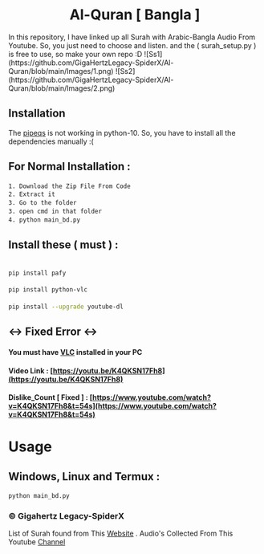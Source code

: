 <h1 align="center"> Al-Quran [ Bangla ]</h1>
In this repository, I have linked up all Surah with Arabic-Bangla Audio From Youtube. So, you just need to choose and listen. and the ( surah_setup.py ) is free to use, so make your own repo :D
![Ss1](https://github.com/GigaHertzLegacy-SpiderX/Al-Quran/blob/main/Images/1.png)
![Ss2](https://github.com/GigaHertzLegacy-SpiderX/Al-Quran/blob/main/Images/2.png)
 
## Installation

The [pipeqs](https://pypi.org/project/pipreqs/) is not working in python-10. So, you have to install all the dependencies manually :(

## For Normal Installation :
```sh
1. Download the Zip File From Code
2. Extract it
3. Go to the folder
3. open cmd in that folder
4. python main_bd.py 
```
## Install these ( must ) :
```bash

pip install pafy

pip install python-vlc

pip install --upgrade youtube-dl

```
## <-> Fixed Error <->
#### You must have [VLC](https://www.videolan.org/vlc/download-windows.html) installed in your PC
#### Video Link : [https://youtu.be/K4QKSN17Fh8](https://youtu.be/K4QKSN17Fh8)
#### Dislike_Count [ Fixed ] : [https://www.youtube.com/watch?v=K4QKSN17Fh8&t=54s](https://www.youtube.com/watch?v=K4QKSN17Fh8&t=54s)
# Usage 
## Windows, Linux and Termux :

```
python main_bd.py
```
### © Gigahertz Legacy-SpiderX
List of Surah found from This [Website](https://go4quiz.com/list-of-surahs-quran-islamic-quiz/) .
Audio's Collected From This Youtube [Channel](https://www.youtube.com/c/FurqanTube)
